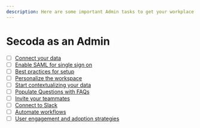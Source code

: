 ```yaml
---
description: Here are some important Admin tasks to get your workplace up and running.
---
```


# Secoda as an Admin

* [ ] [Connect your data](connect-your-data/)
* [ ] [Enable SAML for single sign on](../../self-hosted-secoda/saml/)
* [ ] [Best practices for setup](../../readme/secoda-as-an-admin/best-practices-for-setting-up-your-workspace.md)
* [ ] [Personalize the workspace](personalization.md)
* [ ] [Start contextualizing your data](add-documentation/)
* [ ] [Populate Questions with FAQs](populate-questions-with-faqs.md)
* [ ] [Invite your teammates](invite-teammates/)
* [ ] [Connect to Slack](../../integrations/productivity-tools/slack-connection/)
* [ ] [Automate workflows](automate-workflows.md)
* [ ] [User engagement and adoption strategies](user-engagement-and-adoption.md)
